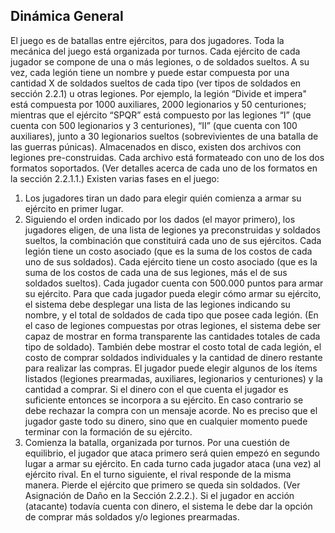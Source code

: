 ## Dinámica General
El juego es de batallas entre ejércitos, para dos jugadores. Toda la mecánica del juego está
organizada por turnos.
Cada ejército de cada jugador se compone de una o más legiones, o de soldados sueltos. A su
vez, cada legión tiene un nombre y puede estar compuesta por una cantidad X de soldados
sueltos de cada tipo (ver tipos de soldados en sección 2.2.1) u otras legiones.
Por ejemplo, la legión “Divide et impera" está compuesta por 1000 auxiliares, 2000 legionarios y
50 centuriones; mientras que el ejército “SPQR” está compuesto por las legiones “I” (que
cuenta con 500 legionarios y 3 centuriones), “II” (que cuenta con 100 auxiliares), junto a 30
legionarios sueltos (sobrevivientes de una batalla de las guerras púnicas).
Almacenados en disco, existen dos archivos con legiones pre-construidas. Cada archivo está
formateado con uno de los dos formatos soportados. (Ver detalles acerca de cada uno de los
formatos en la sección 2.2.1.1.)
Existen varias fases en el juego:
1. Los jugadores tiran un dado para elegir quién comienza a armar su ejército en primer
lugar.
2. Siguiendo el orden indicado por los dados (el mayor primero), los jugadores eligen, de
una lista de legiones ya preconstruidas y soldados sueltos, la combinación que
constituirá cada uno de sus ejércitos. Cada legión tiene un costo asociado (que es la
suma de los costos de cada uno de sus soldados). Cada ejército tiene un costo
asociado (que es la suma de los costos de cada una de sus legiones, más el de sus
soldados sueltos). Cada jugador cuenta con 500.000 puntos para armar su ejército.
Para que cada jugador pueda elegir cómo armar su ejército, el sistema debe desplegar
una lista de las legiones indicando su nombre, y el total de soldados de cada tipo que
posee cada legión. (En el caso de legiones compuestas por otras legiones, el sistema
debe ser capaz de mostrar en forma transparente las cantidades totales de cada tipo de
soldado). También debe mostrar el costo total de cada legión, el costo de comprar
soldados individuales y la cantidad de dinero restante para realizar las compras.
El jugador puede elegir algunos de los ítems listados (legiones prearmadas, auxiliares,
legionarios y centuriones) y la cantidad a comprar.
Si el dinero con el que cuenta el jugador es suficiente entonces se incorpora a su
ejército. En caso contrario se debe rechazar la compra con un mensaje acorde.
No es preciso que el jugador gaste todo su dinero, sino que en cualquier momento
puede terminar con la formación de su ejército.
3. Comienza la batalla, organizada por turnos. Por una cuestión de equilibrio, el jugador
que ataca primero será quien empezó en segundo lugar a armar su ejército. En cada
turno cada jugador ataca (una vez) al ejército rival. En el turno siguiente, el rival
responde de la misma manera. Pierde el ejército que primero se queda sin soldados.
(Ver Asignación de Daño en la Sección 2.2.2.).
Si el jugador en acción (atacante) todavía cuenta con dinero, el sistema le debe dar la
opción de comprar más soldados y/o legiones prearmadas.
